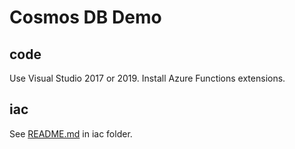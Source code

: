 # Cosmos DB Demo

## code

Use Visual Studio 2017 or 2019. Install Azure Functions extensions.

## iac

See [README.md](./iac/README.md) in iac folder.